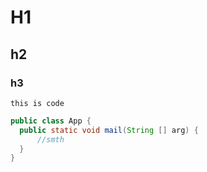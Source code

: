 # H1
## h2
### h3
```
this is code
```

```java
public class App {
  public static void mail(String [] arg) {
      //smth
  }
}

